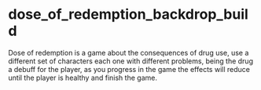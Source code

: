 # dose_of_redemption_backdrop_build
 Dose of redemption is a game about the consequences of drug use, use a different set of characters each one with different problems, being the drug a debuff for the player, as you progress in the game the effects will reduce until the player is healthy and finish the game.
